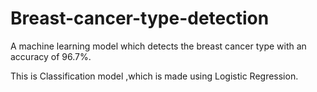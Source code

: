 # Breast-cancer-type-detection
A machine learning model which detects the breast cancer type with an accuracy of 96.7%.

This is Classification model ,which is made using Logistic Regression.
